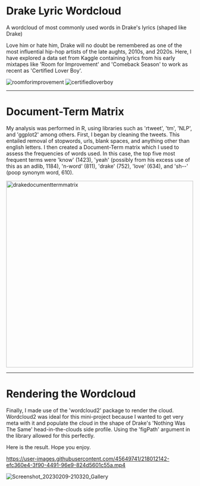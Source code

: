 # Drake Lyric Wordcloud
A wordcloud of most commonly used words in Drake's lyrics (shaped like Drake)

Love him or hate him, Drake will no doubt be remembered as one of the most influential hip-hop artists of the late aughts, 2010s, and 2020s. Here, I have explored a data set from Kaggle containing lyrics from his early mixtapes like 'Room for Improvement' and 'Comeback Season' to work as recent as 'Certified Lover Boy'.

![roomforimprovement](https://user-images.githubusercontent.com/45649741/218007587-1aa8952d-bff2-4035-bcf6-1e8b51cdf5fd.jpg)
![certifiedloverboy](https://user-images.githubusercontent.com/45649741/218007890-b57c60b5-fe49-45cc-99a2-15d166906581.jpg)

-------------------------------
# Document-Term Matrix

My analysis was performed in R, using libraries such as 'rtweet', 'tm', 'NLP', and 'ggplot2' among others. First, I began by cleaning the tweets. This entailed removal of stopwords, urls, blank spaces, and anything other than english letters. I then created a Document-Term matrix which I used to assess the frequencies of words used. In this case, the top five most frequent terms were 'know' (1423), 'yeah' (possibly from his excess use of this as an adlib, 1184), 'n-word' (811), 'drake' (752), 'love' (634), and 'sh--' (poop synonym word, 610).

<img width="502" alt="drakedocumenttermmatrix" src="https://user-images.githubusercontent.com/45649741/218010521-141b7aa9-b626-49e3-bd29-60c33faafa92.PNG">

-------------------------------
# Rendering the Wordcloud

Finally, I made use of the 'wordcloud2' package to render the cloud. Wordcloud2 was ideal for this mini-project because I wanted to get very meta with it and populate the cloud in the shape of Drake's 'Nothing Was The Same' head-in-the-clouds side profile. Using the 'figPath' argument in the library allowed for this perfectly. 

Here is the result. Hope you enjoy.

https://user-images.githubusercontent.com/45649741/218012142-efc360e4-3f90-4491-96e9-824d5601c55a.mp4

![Screenshot_20230209-210320_Gallery](https://user-images.githubusercontent.com/45649741/218012221-6bce84f9-36f2-4318-a901-81b564ac05f2.jpg)
